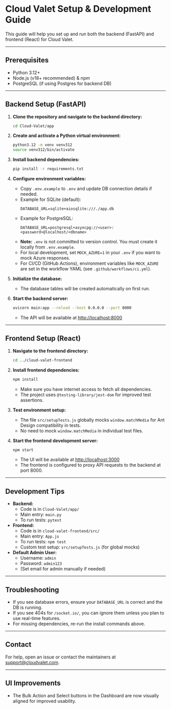 # Cloud Valet Setup & Development Guide

This guide will help you set up and run both the backend (FastAPI) and frontend (React) for Cloud Valet.

---

## Prerequisites

- Python 3.12+
- Node.js (v18+ recommended) & npm
- PostgreSQL (if using Postgres for backend DB)

---

## Backend Setup (FastAPI)

1. **Clone the repository and navigate to the backend directory:**
   ```bash
   cd Cloud-Valet/app
   ```

2. **Create and activate a Python virtual environment:**
   ```bash
   python3.12 -m venv venv312
   source venv312/bin/activate
   ```

3. **Install backend dependencies:**
   ```bash
   pip install -r requirements.txt
   ```

4. **Configure environment variables:**
   - Copy `.env.example` to `.env` and update DB connection details if needed.
   - Example for SQLite (default):
     ```env
     DATABASE_URL=sqlite+aiosqlite:///./app.db
     ```
   - Example for PostgreSQL:
     ```env
     DATABASE_URL=postgresql+asyncpg://<user>:<password>@localhost/<dbname>
     ```
   - **Note:** `.env` is not committed to version control. You must create it locally from `.env.example`.
   - For local development, set `MOCK_AZURE=1` in your `.env` if you want to mock Azure responses.
   - For CI/CD (GitHub Actions), environment variables like `MOCK_AZURE` are set in the workflow YAML (see `.github/workflows/ci.yml`).

5. **Initialize the database:**
   - The database tables will be created automatically on first run.

6. **Start the backend server:**
   ```bash
   uvicorn main:app --reload --host 0.0.0.0 --port 8000
   ```
   - The API will be available at [http://localhost:8000](http://localhost:8000)

---

## Frontend Setup (React)

1. **Navigate to the frontend directory:**
   ```bash
   cd ../cloud-valet-frontend
   ```

2. **Install frontend dependencies:**
   ```bash
   npm install
   ```
   - Make sure you have internet access to fetch all dependencies.
   - The project uses `@testing-library/jest-dom` for improved test assertions.

3. **Test environment setup:**
   - The file `src/setupTests.js` globally mocks `window.matchMedia` for Ant Design compatibility in tests.
   - No need to mock `window.matchMedia` in individual test files.

4. **Start the frontend development server:**
   ```bash
   npm start
   ```
   - The UI will be available at [http://localhost:3000](http://localhost:3000)
   - The frontend is configured to proxy API requests to the backend at port 8000.

---

## Development Tips

- **Backend:**
  - Code is in `Cloud-Valet/app/`
  - Main entry: `main.py`
  - To run tests: `pytest`
- **Frontend:**
  - Code is in `cloud-valet-frontend/src/`
  - Main entry: `App.js`
  - To run tests: `npm test`
  - Custom test setup: `src/setupTests.js` (for global mocks)
- **Default Admin User:**
  - Username: `admin`
  - Password: `admin123`
  - (Set email for admin manually if needed)

---

## Troubleshooting

- If you see database errors, ensure your `DATABASE_URL` is correct and the DB is running.
- If you see 404s for `/socket.io/`, you can ignore them unless you plan to use real-time features.
- For missing dependencies, re-run the install commands above.

---

## Contact

For help, open an issue or contact the maintainers at support@cloudvalet.com.

---

## UI Improvements

- The Bulk Action and Select buttons in the Dashboard are now visually aligned for improved usability.
